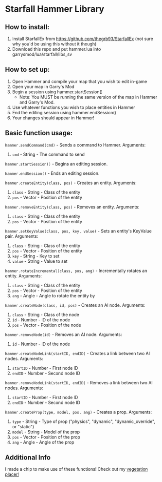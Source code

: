 # Starfall Hammer Library
## How to install:
1. Install StarfallEx from https://github.com/thegrb93/StarfallEx (not sure why you'd be using this without it though)
2. Download this repo and put hammer.lua into garrysmod/lua/starfall/libs_sv

## How to set up:
1. Open Hammer and compile your map that you wish to edit in-game
2. Open your map in Garry's Mod
3. Begin a session using hammer.startSession()
   - Note: You MUST be running the same version of the map in Hammer and Garry's Mod.
4. Use whatever functions you wish to place entities in Hammer
5. End the editing session using hammer.endSession()
6. Your changes should appear in Hammer!

## Basic function usage:
`hammer.sendCommand(cmd)` - Sends a command to Hammer. Arguments:
1. `cmd` - String - The command to send

`hammer.startSession()` - Begins an editing session.

`hammer.endSession()` - Ends an editing session.

`hammer.createEntity(class, pos)` - Creates an entity. Arguments:
1. `class` - String - Class of the entity
2. `pos` - Vector - Position of the entity

`hammer.removeEntity(class, pos)` - Removes an entity. Arguments:
1. `class` - String - Class of the entity
2. `pos` - Vector - Position of the entity

`hammer.setKeyValue(class, pos, key, value)` - Sets an entity's KeyValue pair. Arguments:
1. `class` - String - Class of the entity
2. `pos` - Vector - Position of the entity
3. `key` -  String - Key to set
4. `value` -  String - Value to set

`hammer.rotateIncremental(class, pos, ang)` - Incrementally rotates an entity. Arguments:
1. `class` -  String - Class of the entity
2. `pos` - Vector - Position of the entity
3. `ang` - Angle - Angle to rotate the entity by

`hammer.createNode(class, id, pos)` - Creates an AI node. Arguments:
1. `class` - String - Class of the node
2. `id` - Number - ID of the node
3. `pos` - Vector - Position of the node

`hammer.removeNode(id)` - Removes an AI node. Arguments:
1. `id` - Number - ID of the node

`hammer.createNodeLink(startID, endID)` - Creates a link between two AI nodes. Arguments:
1. `startID` - Number - First node ID
2. `endID` - Number - Second node ID

`hammer.removeNodeLink(startID, endID)` - Removes a link between two AI nodes. Arguments:
1. `startID` - Number - First node ID
2. `endID` - Number - Second node ID

`hammer.createProp(type, model, pos, ang)` - Creates a prop. Arguments:
1. `type` -  String - Type of prop ("physics", "dynamic", "dynamic_override", or "static")
2. `model` -  String - Model of the prop
3. `pos` - Vector - Position of the prop
4. `ang` - Angle - Angle of the prop

## Additional Info
I made a chip to make use of these functions! Check out my [vegetation placer!](https://gist.github.com/CheezusChrust/18845f7b41b9cceb171aa52a10d19855)
